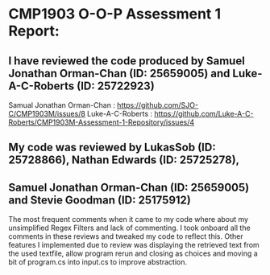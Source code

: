 #  CMP1903 O-O-P Assessment 1 Report:
## I have reviewed the code produced by Samuel Jonathan Orman-Chan (ID: 25659005) and Luke-A-C-Roberts (ID: 25722923)

Samual Jonathan Orman-Chan : https://github.com/SJO-C/CMP1903M/issues/8
Luke-A-C-Roberts : https://github.com/Luke-A-C-Roberts/CMP1903M-Assessment-1-Repository/issues/4

## My code was reviewed by LukasSob (ID: 25728866), Nathan Edwards (ID: 25725278), 
## Samuel Jonathan Orman-Chan (ID: 25659005) and Stevie Goodman (ID: 25175912)

The most frequent comments when it came to my code where about my unsimplified Regex Filters and 
lack of commenting. I took onboard all the comments in these reviews and tweaked my code to reflect this.
Other features I implemented due to review was displaying the retrieved text from the used textfile, 
allow program rerun and closing as choices and moving a bit of program.cs into input.cs to improve abstraction.
